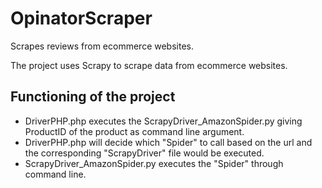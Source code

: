 # OpinatorScraper
Scrapes reviews from ecommerce websites.

The project uses Scrapy to scrape data from ecommerce websites.
## Functioning of the project

* DriverPHP.php executes the ScrapyDriver_AmazonSpider.py giving ProductID of the product as command line
  argument.
* DriverPHP.php will decide which "Spider" to call based on the url and the
  corresponding "ScrapyDriver" file would be executed.
* ScrapyDriver_AmazonSpider.py executes the "Spider" through command line.
